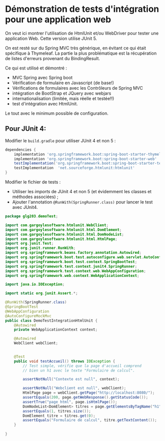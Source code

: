 # Démonstration de tests d'intégration pour une application web

On veut ici montrer l'utilisation de HtmlUnit 
et/ou WebDriver pour tester une application 
Web. Cette version utilise JUnit 5.

On est resté sur du Spring MVC très générique, en évitant ce qui était spécifique
à Thymeleaf. La partie la plus problématique est la récupération de listes d'erreurs 
provenant du BindingResult.

Ce qui est utilisé et démontré :

- MVC Spring avec Spring boot
- Vérification de formulaire en Javascript (de base!)
- Vérifications de formulaires avec les Contrôleurs de Spring MVC
- intégration de BootStrap et JQuery avec webjars
- internationalisation (limitée, mais réelle et testée!!)
- test d'intégration avec HtmlUnit.  

Le tout avec le minimum possible de configuration.


## Pour JUnit 4:

Modifier le `build.gradle` pour utiliser JUnit 4 et non 5 :


~~~~~gradle
dependencies {
	implementation 'org.springframework.boot:spring-boot-starter-thymeleaf'
	implementation 'org.springframework.boot:spring-boot-starter-web'
	testImplementation('org.springframework.boot:spring-boot-starter-test') 
	testImplementation 	'net.sourceforge.htmlunit:htmlunit'
}
~~~~~

Modifier le fichier de tests :

- Utiliser les *imports* de JUnit 4 et non 5 (et évidemment les classes et 
  méthodes associées) ;
- Ajouter l'annotation `@RunWith(SpringRunner.class)` pour lancer le test avec JUnit4. 

~~~~java
package glg203.demoTest;

import com.gargoylesoftware.htmlunit.WebClient;
import com.gargoylesoftware.htmlunit.html.DomElement;
import com.gargoylesoftware.htmlunit.html.DomNodeList;
import com.gargoylesoftware.htmlunit.html.HtmlPage;
import org.junit.Test;
import org.junit.runner.RunWith;
import org.springframework.beans.factory.annotation.Autowired;
import org.springframework.boot.test.autoconfigure.web.servlet.AutoConfigureMockMvc;
import org.springframework.boot.test.context.SpringBootTest;
import org.springframework.test.context.junit4.SpringRunner;
import org.springframework.test.context.web.WebAppConfiguration;
import org.springframework.web.context.WebApplicationContext;

import java.io.IOException;

import static org.junit.Assert.*;

@RunWith(SpringRunner.class)
@SpringBootTest
@WebAppConfiguration
@AutoConfigureMockMvc
public class DemoTestIntegrationHtmlUnit {
	@Autowired
	private WebApplicationContext context;

	@Autowired
	WebClient webClient;

	
	@Test
	public void testAccueil() throws IOException {
		// Test simple, vérifie que la page d'accueil comprend
		// bien un h1 avec le texte "Formulaire de calcul".

		assertNotNull("Contexte est null", context);

		assertNotNull("Webclient est null", webClient);
		HtmlPage page = webClient.getPage("http://localhost:8080/");
		assertEquals(200, page.getWebResponse().getStatusCode());
		assertTrue("page html", page.isHtmlPage());
		DomNodeList<DomElement> titres = page.getElementsByTagName("h1");
		assertEquals(1, titres.size());
		DomElement titre = titres.get(0);
		assertEquals("Formulaire de calcul", titre.getTextContent());
	}
	
}
~~~~